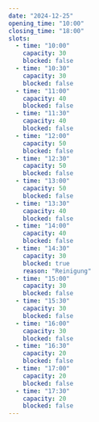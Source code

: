 ```yaml
---
date: "2024-12-25"
opening_time: "10:00"
closing_time: "18:00"
slots:
  - time: "10:00"
    capacity: 30
    blocked: false
  - time: "10:30"
    capacity: 30
    blocked: false
  - time: "11:00"
    capacity: 40
    blocked: false
  - time: "11:30"
    capacity: 40
    blocked: false
  - time: "12:00"
    capacity: 50
    blocked: false
  - time: "12:30"
    capacity: 50
    blocked: false
  - time: "13:00"
    capacity: 50
    blocked: false
  - time: "13:30"
    capacity: 40
    blocked: false
  - time: "14:00"
    capacity: 40
    blocked: false
  - time: "14:30"
    capacity: 30
    blocked: true
    reason: "Reinigung"
  - time: "15:00"
    capacity: 30
    blocked: false
  - time: "15:30"
    capacity: 30
    blocked: false
  - time: "16:00"
    capacity: 30
    blocked: false
  - time: "16:30"
    capacity: 20
    blocked: false
  - time: "17:00"
    capacity: 20
    blocked: false
  - time: "17:30"
    capacity: 20
    blocked: false
---
```

